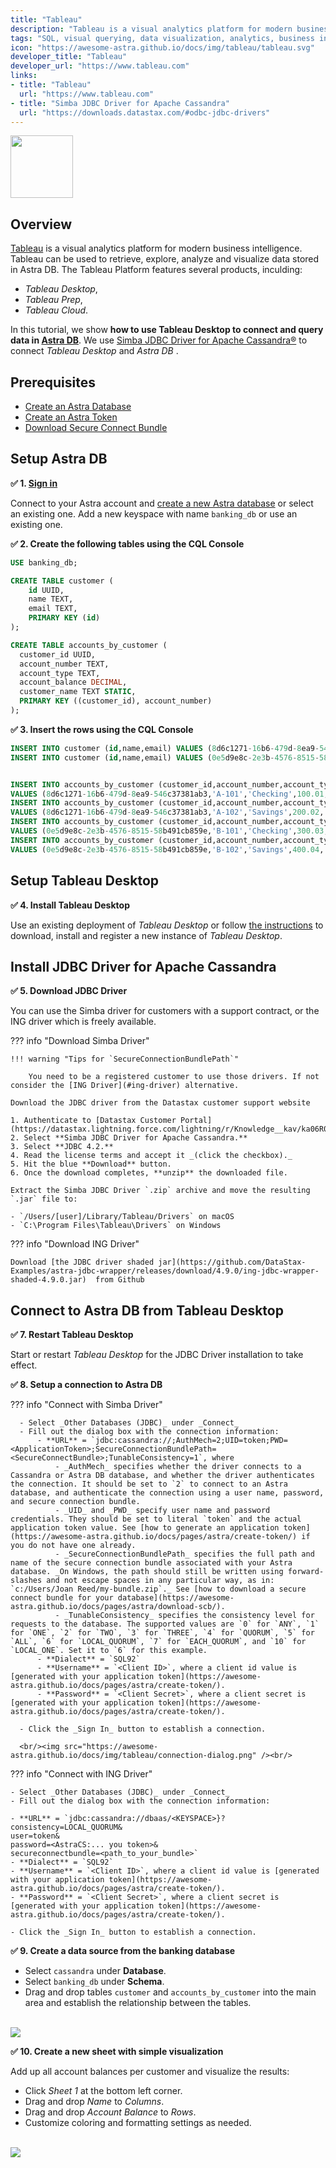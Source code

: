 ```yaml
---
title: "Tableau"
description: "Tableau is a visual analytics platform for modern business intelligence. Tableau can be used to retrieve, explore, analyze and visualize data stored in Astra DB."
tags: "SQL, visual querying, data visualization, analytics, business intelligence"
icon: "https://awesome-astra.github.io/docs/img/tableau/tableau.svg"
developer_title: "Tableau"
developer_url: "https://www.tableau.com"
links:
- title: "Tableau"
  url: "https://www.tableau.com"
- title: "Simba JDBC Driver for Apache Cassandra"
  url: "https://downloads.datastax.com/#odbc-jdbc-drivers"
---
```


<img src="https://awesome-astra.github.io/docs/img/tableau/logo-tableau.svg" height="100px" />

## Overview

[Tableau](https://www.tableau.com) is a visual analytics platform for modern business intelligence. Tableau can be used to retrieve, explore, analyze and visualize data stored in Astra DB. The Tableau Platform features several products, inculding:

- _Tableau Desktop_,
- _Tableau Prep_,
- _Tableau Cloud_.

In this tutorial, we show **how to use Tableau Desktop to connect and query data in [Astra DB](http://astra.datastax.com)**.
We use [Simba JDBC Driver for Apache Cassandra®](https://downloads.datastax.com/#odbc-jdbc-drivers) to connect _Tableau Desktop_ and _Astra DB_ .

## Prerequisites

- [Create an Astra Database](https://awesome-astra.github.io/docs/pages/astra/create-instance/)
- [Create an Astra Token](https://awesome-astra.github.io/docs/pages/astra/create-token/)
- [Download Secure Connect Bundle](https://awesome-astra.github.io/docs/pages/astra/download-scb/)

## Setup Astra DB

**<span class="nosurface" markdown="1">✅ </span>1. [Sign in](https://astra.datastax.com/)**

Connect to your Astra account and [create a new Astra database](https://awesome-astra.github.io/docs/pages/astra/create-instance/) or select an existing one. Add a new keyspace with name `banking_db` or use an existing one.

**<span class="nosurface" markdown="1">✅ </span>2. Create the following tables using the CQL Console**

```sql
USE banking_db;
```

```sql
CREATE TABLE customer (
    id UUID,
    name TEXT,
    email TEXT,
    PRIMARY KEY (id)
);

CREATE TABLE accounts_by_customer (
  customer_id UUID,
  account_number TEXT,
  account_type TEXT,
  account_balance DECIMAL,
  customer_name TEXT STATIC,
  PRIMARY KEY ((customer_id), account_number)
);
```

**<span class="nosurface" markdown="1">✅ </span>3. Insert the rows using the CQL Console**

```sql
INSERT INTO customer (id,name,email) VALUES (8d6c1271-16b6-479d-8ea9-546c37381ab3,'Alice','alice@example.org');
INSERT INTO customer (id,name,email) VALUES (0e5d9e8c-2e3b-4576-8515-58b491cb859e,'Bob','bob@example.org');


INSERT INTO accounts_by_customer (customer_id,account_number,account_type,account_balance,customer_name)
VALUES (8d6c1271-16b6-479d-8ea9-546c37381ab3,'A-101','Checking',100.01,'Alice');
INSERT INTO accounts_by_customer (customer_id,account_number,account_type,account_balance,customer_name)
VALUES (8d6c1271-16b6-479d-8ea9-546c37381ab3,'A-102','Savings',200.02,'Alice');
INSERT INTO accounts_by_customer (customer_id,account_number,account_type,account_balance,customer_name)
VALUES (0e5d9e8c-2e3b-4576-8515-58b491cb859e,'B-101','Checking',300.03,'Bob');
INSERT INTO accounts_by_customer (customer_id,account_number,account_type,account_balance,customer_name)
VALUES (0e5d9e8c-2e3b-4576-8515-58b491cb859e,'B-102','Savings',400.04,'Bob');
```

## Setup Tableau Desktop

**<span class="nosurface" markdown="1">✅ </span>4. Install Tableau Desktop**

Use an existing deployment of _Tableau Desktop_ or follow [the instructions](https://www.tableau.com/products/desktop) to download, install and register a new instance of _Tableau Desktop_.

## Install JDBC Driver for Apache Cassandra

**<span class="nosurface" markdown="1">✅ </span>5. Download JDBC Driver**

You can use the Simba driver for customers with a support contract, or the ING driver which is freely available.

??? info "Download Simba Driver"

    !!! warning "Tips for `SecureConnectionBundlePath`"

        You need to be a registered customer to use those drivers. If not consider the [ING Driver](#ing-driver) alternative. 

    Download the JDBC driver from the Datastax customer support website 

    1. Authenticate to [Datastax Customer Portal](https://datastax.lightning.force.com/lightning/r/Knowledge__kav/ka06R000000BtSrQAK/view).
    2. Select **Simba JDBC Driver for Apache Cassandra.**
    3. Select **JDBC 4.2.**
    4. Read the license terms and accept it _(click the checkbox)._
    5. Hit the blue **Download** button.
    6. Once the download completes, **unzip** the downloaded file.

    Extract the Simba JDBC Driver `.zip` archive and move the resulting `.jar` file to:

    - `/Users/[user]/Library/Tableau/Drivers` on macOS
    - `C:\Program Files\Tableau\Drivers` on Windows

??? info "Download ING Driver"

    Download [the JDBC driver shaded jar](https://github.com/DataStax-Examples/astra-jdbc-wrapper/releases/download/4.9.0/ing-jdbc-wrapper-shaded-4.9.0.jar)  from Github

## Connect to Astra DB from Tableau Desktop

**<span class="nosurface" markdown="1">✅ </span>7. Restart Tableau Desktop**

Start or restart _Tableau Desktop_ for the JDBC Driver installation to take effect.

**<span class="nosurface" markdown="1">✅ </span>8. Setup a connection to Astra DB**

??? info "Connect with Simba Driver"

      - Select _Other Databases (JDBC)_ under _Connect_
      - Fill out the dialog box with the connection information:
          - **URL** = `jdbc:cassandra://;AuthMech=2;UID=token;PWD=<ApplicationToken>;SecureConnectionBundlePath=<SecureConnectBundle>;TunableConsistency=1`, where
              - _AuthMech_ specifies whether the driver connects to a Cassandra or Astra DB database, and whether the driver authenticates the connection. It should be set to `2` to connect to an Astra database, and authenticate the connection using a user name, password, and secure connection bundle.
              - _UID_ and _PWD_ specify user name and password credentials. They should be set to literal `token` and the actual application token value. See [how to generate an application token](https://awesome-astra.github.io/docs/pages/astra/create-token/) if you do not have one already.
              - _SecureConnectionBundlePath_ specifies the full path and name of the secure connection bundle associated with your Astra database. _On Windows, the path should still be written using forward-slashes and not escape spaces in any particular way, as in: `c:/Users/Joan Reed/my-bundle.zip`._ See [how to download a secure connect bundle for your database](https://awesome-astra.github.io/docs/pages/astra/download-scb/).
              - _TunableConsistency_ specifies the consistency level for requests to the database. The supported values are `0` for `ANY`, `1` for `ONE`, `2` for `TWO`, `3` for `THREE`, `4` for `QUORUM`, `5` for `ALL`, `6` for `LOCAL_QUORUM`, `7` for `EACH_QUORUM`, and `10` for `LOCAL_ONE`. Set it to `6` for this example.
          - **Dialect** = `SQL92`
          - **Username** = `<Client ID>`, where a client id value is [generated with your application token](https://awesome-astra.github.io/docs/pages/astra/create-token/).
          - **Password** = `<Client Secret>`, where a client secret is [generated with your application token](https://awesome-astra.github.io/docs/pages/astra/create-token/). 

      - Click the _Sign In_ button to establish a connection.

      <br/><img src="https://awesome-astra.github.io/docs/img/tableau/connection-dialog.png" /><br/>

??? info "Connect with ING Driver"

    - Select _Other Databases (JDBC)_ under _Connect_
    - Fill out the dialog box with the connection information:

    - **URL** = `jdbc:cassandra://dbaas/<KEYSPACE>}?
    consistency=LOCAL_QUORUM&
    user=token&
    password=<AstraCS:... you token>&
    secureconnectbundle=<path_to_your_bundle>`
    - **Dialect** = `SQL92`
    - **Username** = `<Client ID>`, where a client id value is [generated with your application token](https://awesome-astra.github.io/docs/pages/astra/create-token/).
    - **Password** = `<Client Secret>`, where a client secret is [generated with your application token](https://awesome-astra.github.io/docs/pages/astra/create-token/). 

    - Click the _Sign In_ button to establish a connection.

**<span class="nosurface" markdown="1">✅ </span>9. Create a data source from the banking database**

- Select `cassandra` under **Database**.
- Select `banking_db` under **Schema**.
- Drag and drop tables `customer` and `accounts_by_customer` into the main area and establish the relationship between the tables.

<br/><img src="https://awesome-astra.github.io/docs/img/tableau/data-source.png" /><br/>


**<span class="nosurface" markdown="1">✅ </span>10. Create a new sheet with simple visualization**

Add up all account balances per customer and visualize the results: 

- Click _Sheet 1_ at the bottom left corner.
- Drag and drop _Name_ to _Columns_.
- Drag and drop _Account Balance_ to _Rows_.
- Customize coloring and formatting settings as needed. 

<br/><img src="https://awesome-astra.github.io/docs/img/tableau/tableau-visualization.png" /><br/>

